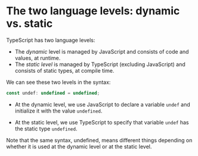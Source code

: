 # The two language levels: dynamic vs. static

TypeScript has two language levels:

- The *dynamic* level is managed by JavaScript and consists of code and values, at runtime.
- The *static level* is managed by TypeScript (excluding JavaScript) and consists of static types, at compile time.

We can see these two levels in the syntax:

```js
const undef: undefined = undefined;

```

- At the dynamic level, we use JavaScript to declare a variable `undef` and initialize it with the value `undefined`.

- At the static level, we use TypeScript to specify that variable `undef` has the static type `undefined`.

Note that the same syntax, undefined, means different things depending on whether it is used at the dynamic level or at the static level.